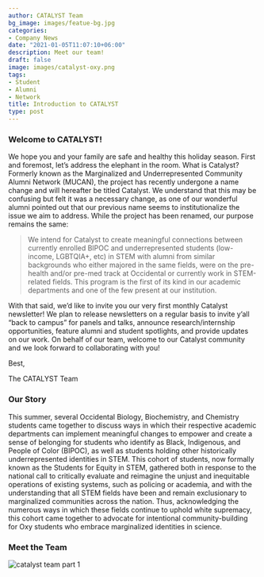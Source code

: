 ```yaml
---
author: CATALYST Team
bg_image: images/featue-bg.jpg
categories:
- Company News
date: "2021-01-05T11:07:10+06:00"
description: Meet our team!
draft: false
image: images/catalyst-oxy.png
tags:
- Student
- Alumni
- Network
title: Introduction to CATALYST
type: post
---
```



### Welcome to CATALYST!
</p>

We hope you and your family are safe and healthy this holiday season. First and foremost, let’s address the elephant in the room. What is Catalyst? Formerly known as the Marginalized and Underrepresented Community Alumni Network (MUCAN), the project has recently undergone a name change and will hereafter be titled Catalyst. We understand that this may be confusing but felt it was a necessary change, as one of our wonderful alumni pointed out that our previous name seems to institutionalize the issue we aim to address. While the project has been renamed, our purpose remains the same:
 </p>

> We intend for Catalyst to create meaningful connections between currently enrolled BIPOC and underrepresented students (low-income, LGBTQIA+, etc) in STEM with alumni from similar backgrounds who either majored in the same fields, were on the pre-health and/or pre-med track at Occidental or currently work in STEM-related fields. This program is the first of its kind in our academic departments and one of the few present at our institution. 

With that said, we’d like to invite you our very first monthly Catalyst newsletter! We plan to release newsletters on a regular basis to invite y’all “back to campus” for panels and talks, announce research/internship opportunities, feature alumni and student spotlights, and provide updates on our work. On behalf of our team, welcome to our Catalyst community and we look forward to collaborating with you!


Best,

The CATALYST Team
</p>

### Our Story
</p>
This summer, several Occidental Biology, Biochemistry, and Chemistry students came together to discuss ways in which their respective academic departments can implement meaningful changes to empower and create a sense of belonging for students who identify as Black, Indigenous, and People of Color (BIPOC), as well as students holding other historically underrepresented identities in STEM. This cohort of students, now formally known as the Students for Equity in STEM, gathered both in response to the national call to critically evaluate and reimagine the unjust and inequitable operations of existing systems, such as policing or academia, and with the understanding that all STEM fields have been and remain exclusionary to marginalized communities across the nation. Thus, acknowledging the numerous ways in which these fields continue to uphold white supremacy, this cohort came together to advocate for intentional community-building for Oxy students who embrace marginalized identities in science.
</p>

### Meet the Team

![catalyst team part 1](/english/catalyst/intro-newsletter_files/catalyst-team-1.png)


</p>